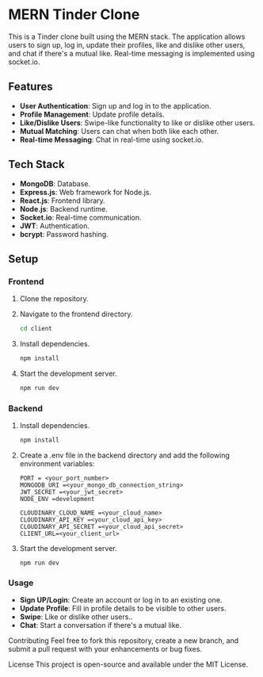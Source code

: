 # MERN Tinder Clone

This is a Tinder clone built using the MERN stack. The application allows users to sign up, log in, update their profiles, like and dislike other users, and chat if there's a mutual like. Real-time messaging is implemented using socket.io.

## Features

- **User Authentication**: Sign up and log in to the application.
- **Profile Management**: Update profile details.
- **Like/Dislike Users**: Swipe-like functionality to like or dislike other users.
- **Mutual Matching**: Users can chat when both like each other.
- **Real-time Messaging**: Chat in real-time using socket.io.

## Tech Stack

- **MongoDB**: Database.
- **Express.js**: Web framework for Node.js.
- **React.js**: Frontend library.
- **Node.js**: Backend runtime.
- **Socket.io**: Real-time communication.
- **JWT**: Authentication.
- **bcrypt**: Password hashing.

## Setup

### Frontend

1. Clone the repository.
2. Navigate to the frontend directory.

   ```bash
   cd client
   ```

3. Install dependencies.

   ```bash
   npm install
   ```

4. Start the development server.

   ```bash
   npm run dev
   ```

### Backend

1. Install dependencies.

   ```bash
   npm install
   ```

2. Create a .env file in the backend directory and add the following environment variables:

   ```base
   PORT = <your_port_number>
   MONGODB_URI =<your_mongo_db_connection_string>
   JWT_SECRET =<your_jwt_secret>
   NODE_ENV =development

   CLOUDINARY_CLOUD_NAME =<your_cloud_name>
   CLOUDINARY_API_KEY =<your_cloud_api_key>
   CLOUDINARY_API_SECRET =<your_cloud_api_secret>
   CLIENT_URL=<your_client_url>
   ```

3. Start the development server.

   ```base
   npm run dev
   ```

### Usage

- **Sign UP/Login**: Create an account or log in to an existing one.
- **Update Profile**: Fill in profile details to be visible to other users.
- **Swipe**: Like or dislike other users..
- **Chat**: Start a conversation if there's a mutual like.


Contributing
Feel free to fork this repository, create a new branch, and submit a pull request with your enhancements or bug fixes.

License
This project is open-source and available under the MIT License.
